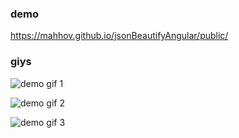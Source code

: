 ### demo
https://mahhov.github.io/jsonBeautifyAngular/public/

### giys

![demo gif 1](../master/gifys/jsonBeautify_simple.gif)

![demo gif 2](../master/gifys/jsonBeautify_overview.gif)

![demo gif 3](../master/gifys/jsonBeautify_overview2.gif)
